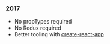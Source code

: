 ### 2017 

- No propTypes required
- No Redux required
- Better tooling with [create-react-app](https://github.com/facebookincubator/create-react-app)

